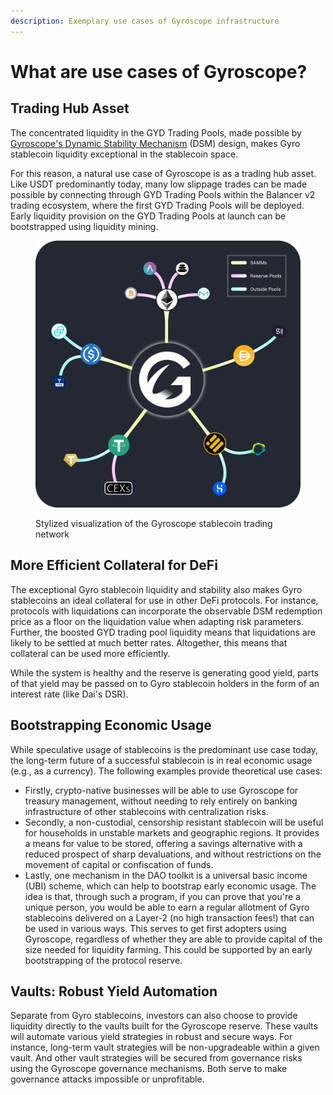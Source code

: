 ```yaml
---
description: Exemplary use cases of Gyroscope infrastructure
---
```


# What are use cases of Gyroscope?

## Trading Hub Asset

The concentrated liquidity in the GYD Trading Pools, made possible by [Gyroscope's Dynamic Stability Mechanism](../gyd/how-it-works/autonomous-pricing/pamm.md) (DSM) design, makes Gyro stablecoin liquidity exceptional in the stablecoin space.

&#x20;For this reason, a natural use case of Gyroscope is as a trading hub asset. Like USDT predominantly today, many low slippage trades can be made possible by connecting through GYD Trading Pools within the Balancer v2 trading ecosystem, where the first GYD Trading Pools will be deployed. Early liquidity provision on the GYD Trading Pools at launch can be bootstrapped using liquidity mining.

<figure><img src="../.gitbook/assets/SAMM and Reserve Pools Graphic.png" alt="Stylized visualization of the Gyroscope stablecoin trading network"><figcaption><p>Stylized visualization of the Gyroscope stablecoin trading network</p></figcaption></figure>

## More Efficient Collateral for DeFi

The exceptional Gyro stablecoin liquidity and stability also makes Gyro stablecoins an ideal collateral for use in other DeFi protocols. For instance, protocols with liquidations can incorporate the observable DSM redemption price as a floor on the liquidation value when adapting risk parameters. Further, the boosted GYD trading pool liquidity means that liquidations are likely to be settled at much better rates. Altogether, this means that collateral can be used more efficiently.

While the system is healthy and the reserve is generating good yield, parts of that yield may be passed on to Gyro stablecoin holders in the form of an interest rate (like Dai's DSR).

## Bootstrapping Economic Usage

While speculative usage of stablecoins is the predominant use case today, the long-term future of a successful stablecoin is in real economic usage (e.g., as a currency). The following examples provide theoretical use cases:

* Firstly, crypto-native businesses will be able to use Gyroscope for treasury management, without needing to rely entirely on banking infrastructure of other stablecoins with centralization risks.
* Secondly, a non-custodial, censorship resistant stablecoin will be useful for households in unstable markets and geographic regions. It provides a means for value to be stored, offering a savings alternative with a reduced prospect of sharp devaluations, and without restrictions on the movement of capital or confiscation of funds.
* Lastly, one mechanism in the DAO toolkit is a universal basic income (UBI) scheme, which can help to bootstrap early economic usage. The idea is that, through such a program, if you can prove that you're a unique person, you would be able to earn a regular allotment of Gyro stablecoins delivered on a Layer-2 (no high transaction fees!) that can be used in various ways. This serves to get first adopters using Gyroscope, regardless of whether they are able to provide capital of the size needed for liquidity farming. This could be supported by an early bootstrapping of the protocol reserve.

## Vaults: Robust Yield Automation

Separate from Gyro stablecoins, investors can also choose to provide liquidity directly to the vaults built for the Gyroscope reserve. These vaults will automate various yield strategies in robust and secure ways. For instance, long-term vault strategies will be non-upgradeable within a given vault. And other vault strategies will be secured from governance risks using the Gyroscope governance mechanisms. Both serve to make governance attacks impossible or unprofitable.

